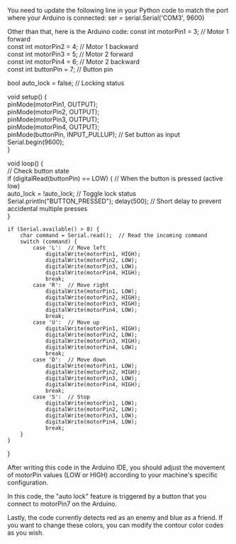 You need to update the following line in your Python code to match the port where your Arduino is connected:
ser = serial.Serial('COM3', 9600)


Other than that, here is the Arduino code:
const int motorPin1 = 3;  // Motor 1 forward  
const int motorPin2 = 4;  // Motor 1 backward  
const int motorPin3 = 5;  // Motor 2 forward  
const int motorPin4 = 6;  // Motor 2 backward  
const int buttonPin = 7;  // Button pin  

bool auto_lock = false;  // Locking status  

void setup() {  
    pinMode(motorPin1, OUTPUT);  
    pinMode(motorPin2, OUTPUT);  
    pinMode(motorPin3, OUTPUT);  
    pinMode(motorPin4, OUTPUT);  
    pinMode(buttonPin, INPUT_PULLUP);  // Set button as input  
    Serial.begin(9600);  
}  

void loop() {  
    // Check button state  
    if (digitalRead(buttonPin) == LOW) {  // When the button is pressed (active low)  
        auto_lock = !auto_lock;  // Toggle lock status 
        Serial.println("BUTTON_PRESSED");
        delay(500);  // Short delay to prevent accidental multiple presses  
    }  

    if (Serial.available() > 0) {  
        char command = Serial.read();  // Read the incoming command  
        switch (command) {  
            case 'L':  // Move left  
                digitalWrite(motorPin1, HIGH);  
                digitalWrite(motorPin2, LOW);  
                digitalWrite(motorPin3, LOW);  
                digitalWrite(motorPin4, HIGH);  
                break;  
            case 'R':  // Move right  
                digitalWrite(motorPin1, LOW);  
                digitalWrite(motorPin2, HIGH);  
                digitalWrite(motorPin3, HIGH);  
                digitalWrite(motorPin4, LOW);  
                break;  
            case 'U':  // Move up  
                digitalWrite(motorPin1, HIGH);  
                digitalWrite(motorPin2, LOW);  
                digitalWrite(motorPin3, HIGH);  
                digitalWrite(motorPin4, LOW);  
                break;  
            case 'D':  // Move down  
                digitalWrite(motorPin1, LOW);  
                digitalWrite(motorPin2, HIGH);  
                digitalWrite(motorPin3, LOW);  
                digitalWrite(motorPin4, HIGH);  
                break;  
            case 'S':  // Stop  
                digitalWrite(motorPin1, LOW);  
                digitalWrite(motorPin2, LOW);  
                digitalWrite(motorPin3, LOW);  
                digitalWrite(motorPin4, LOW);  
                break;  
        }  
    }  
}  


After writing this code in the Arduino IDE, you should adjust the movement of motorPin values (LOW or HIGH) according to your machine's specific configuration.

In this code, the "auto lock" feature is triggered by a button that you connect to motorPin7 on the Arduino.

Lastly, the code currently detects red as an enemy and blue as a friend. If you want to change these colors, you can modify the contour color codes as you wish.
